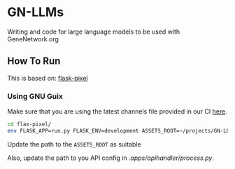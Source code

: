 # GN-LLMs
Writing and code for large language models to be used with GeneNetwork.org


## How To Run

This is based on: [flask-pixel](https://github.com/app-generator/flask-pixel)

### Using GNU Guix

Make sure that you are using the latest channels file provided in our CI [here](https://ci.genenetwork.org/channels.scm).

```sh
cd flax-pixel/
env FLASK_APP=run.py FLASK_ENV=development ASSETS_ROOT=~/projects/GN-LLMs/flask-pixel/apps/static/assets/ flask run
```

Update the path to the `ASSETS_ROOT` as suitable

Also, update the path to you API config in *.apps/apihandler/process.py*.
